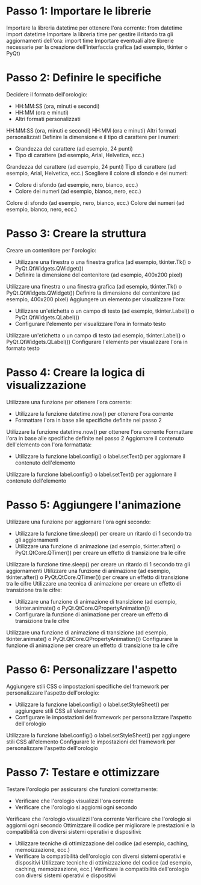 # Passo 1: Importare le librerie

Importare la libreria datetime per ottenere l'ora corrente:
from datetime import datetime
Importare la libreria time per gestire il ritardo tra gli aggiornamenti dell'ora:
import time
Importare eventuali altre librerie necessarie per la creazione dell'interfaccia grafica (ad esempio, tkinter o PyQt)

# Passo 2: Definire le specifiche

Decidere il formato dell'orologio:

- HH:MM:SS (ora, minuti e secondi)
- HH:MM (ora e minuti)
- Altri formati personalizzati

HH:MM:SS (ora, minuti e secondi)
HH:MM (ora e minuti)
Altri formati personalizzati
Definire la dimensione e il tipo di carattere per i numeri:

- Grandezza del carattere (ad esempio, 24 punti)
- Tipo di carattere (ad esempio, Arial, Helvetica, ecc.)

Grandezza del carattere (ad esempio, 24 punti)
Tipo di carattere (ad esempio, Arial, Helvetica, ecc.)
Scegliere il colore di sfondo e dei numeri:

- Colore di sfondo (ad esempio, nero, bianco, ecc.)
- Colore dei numeri (ad esempio, bianco, nero, ecc.)

Colore di sfondo (ad esempio, nero, bianco, ecc.)
Colore dei numeri (ad esempio, bianco, nero, ecc.)

# Passo 3: Creare la struttura

Creare un contenitore per l'orologio:

- Utilizzare una finestra o una finestra grafica (ad esempio, tkinter.Tk() o PyQt.QtWidgets.QWidget())
- Definire la dimensione del contenitore (ad esempio, 400x200 pixel)

Utilizzare una finestra o una finestra grafica (ad esempio, tkinter.Tk() o PyQt.QtWidgets.QWidget())
Definire la dimensione del contenitore (ad esempio, 400x200 pixel)
Aggiungere un elemento per visualizzare l'ora:

- Utilizzare un'etichetta o un campo di testo (ad esempio, tkinter.Label() o PyQt.QtWidgets.QLabel())
- Configurare l'elemento per visualizzare l'ora in formato testo

Utilizzare un'etichetta o un campo di testo (ad esempio, tkinter.Label() o PyQt.QtWidgets.QLabel())
Configurare l'elemento per visualizzare l'ora in formato testo

# Passo 4: Creare la logica di visualizzazione

Utilizzare una funzione per ottenere l'ora corrente:

- Utilizzare la funzione datetime.now() per ottenere l'ora corrente
- Formattare l'ora in base alle specifiche definite nel passo 2

Utilizzare la funzione datetime.now() per ottenere l'ora corrente
Formattare l'ora in base alle specifiche definite nel passo 2
Aggiornare il contenuto dell'elemento con l'ora formattata:

- Utilizzare la funzione label.config() o label.setText() per aggiornare il contenuto dell'elemento

Utilizzare la funzione label.config() o label.setText() per aggiornare il contenuto dell'elemento

# Passo 5: Aggiungere l'animazione

Utilizzare una funzione per aggiornare l'ora ogni secondo:

- Utilizzare la funzione time.sleep() per creare un ritardo di 1 secondo tra gli aggiornamenti
- Utilizzare una funzione di animazione (ad esempio, tkinter.after() o PyQt.QtCore.QTimer()) per creare un effetto di transizione tra le cifre

Utilizzare la funzione time.sleep() per creare un ritardo di 1 secondo tra gli aggiornamenti
Utilizzare una funzione di animazione (ad esempio, tkinter.after() o PyQt.QtCore.QTimer()) per creare un effetto di transizione tra le cifre
Utilizzare una tecnica di animazione per creare un effetto di transizione tra le cifre:

- Utilizzare una funzione di animazione di transizione (ad esempio, tkinter.animate() o PyQt.QtCore.QPropertyAnimation())
- Configurare la funzione di animazione per creare un effetto di transizione tra le cifre

Utilizzare una funzione di animazione di transizione (ad esempio, tkinter.animate() o PyQt.QtCore.QPropertyAnimation())
Configurare la funzione di animazione per creare un effetto di transizione tra le cifre

# Passo 6: Personalizzare l'aspetto

Aggiungere stili CSS o impostazioni specifiche del framework per personalizzare l'aspetto dell'orologio:

- Utilizzare la funzione label.config() o label.setStyleSheet() per aggiungere stili CSS all'elemento
- Configurare le impostazioni del framework per personalizzare l'aspetto dell'orologio

Utilizzare la funzione label.config() o label.setStyleSheet() per aggiungere stili CSS all'elemento
Configurare le impostazioni del framework per personalizzare l'aspetto dell'orologio

# Passo 7: Testare e ottimizzare

Testare l'orologio per assicurarsi che funzioni correttamente:

- Verificare che l'orologio visualizzi l'ora corrente
- Verificare che l'orologio si aggiorni ogni secondo

Verificare che l'orologio visualizzi l'ora corrente
Verificare che l'orologio si aggiorni ogni secondo
Ottimizzare il codice per migliorare le prestazioni e la compatibilità con diversi sistemi operativi e dispositivi:

- Utilizzare tecniche di ottimizzazione del codice (ad esempio, caching, memoizzazione, ecc.)
- Verificare la compatibilità dell'orologio con diversi sistemi operativi e dispositivi
  Utilizzare tecniche di ottimizzazione del codice (ad esempio, caching, memoizzazione, ecc.)
  Verificare la compatibilità dell'orologio con diversi sistemi operativi e dispositivi
